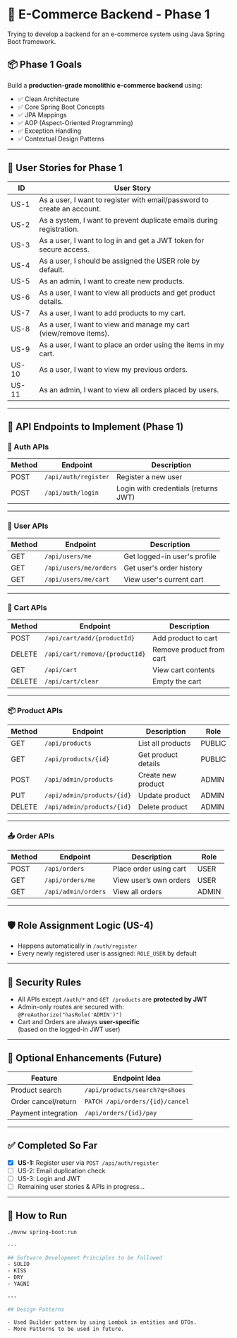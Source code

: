 # 🛒 E-Commerce Backend - Phase 1

Trying to develop a backend for an e-commerce system using Java Spring Boot framework.

## 📦 Phase 1 Goals

Build a **production-grade monolithic e-commerce backend** using:

- ✅ Clean Architecture
- ✅ Core Spring Boot Concepts
- ✅ JPA Mappings
- ✅ AOP (Aspect-Oriented Programming)
- ✅ Exception Handling
- ✅ Contextual Design Patterns

---

## 🧾 User Stories for Phase 1

| ID    | User Story |
|-------|------------|
| US-1  | As a user, I want to register with email/password to create an account. |
| US-2  | As a system, I want to prevent duplicate emails during registration. |
| US-3  | As a user, I want to log in and get a JWT token for secure access. |
| US-4  | As a user, I should be assigned the USER role by default. |
| US-5  | As an admin, I want to create new products. |
| US-6  | As a user, I want to view all products and get product details. |
| US-7  | As a user, I want to add products to my cart. |
| US-8  | As a user, I want to view and manage my cart (view/remove items). |
| US-9  | As a user, I want to place an order using the items in my cart. |
| US-10 | As a user, I want to view my previous orders. |
| US-11 | As an admin, I want to view all orders placed by users. |

---

## 🚀 API Endpoints to Implement (Phase 1)

### 🔐 Auth APIs

| Method | Endpoint              | Description                  |
|--------|------------------------|------------------------------|
| POST   | `/api/auth/register`   | Register a new user          |
| POST   | `/api/auth/login`      | Login with credentials (returns JWT) |

---

### 👤 User APIs

| Method | Endpoint                 | Description                 |
|--------|---------------------------|-----------------------------|
| GET    | `/api/users/me`          | Get logged-in user's profile |
| GET    | `/api/users/me/orders`   | Get user's order history     |
| GET    | `/api/users/me/cart`     | View user's current cart     |

---

### 🛒 Cart APIs

| Method | Endpoint                    | Description              |
|--------|------------------------------|--------------------------|
| POST   | `/api/cart/add/{productId}`  | Add product to cart      |
| DELETE | `/api/cart/remove/{productId}` | Remove product from cart |
| GET    | `/api/cart`                  | View cart contents       |
| DELETE | `/api/cart/clear`            | Empty the cart           |

---

### 📦 Product APIs

| Method | Endpoint                        | Description          | Role   |
|--------|----------------------------------|----------------------|--------|
| GET    | `/api/products`                 | List all products    | PUBLIC |
| GET    | `/api/products/{id}`            | Get product details  | PUBLIC |
| POST   | `/api/admin/products`           | Create new product   | ADMIN  |
| PUT    | `/api/admin/products/{id}`      | Update product       | ADMIN  |
| DELETE | `/api/admin/products/{id}`      | Delete product       | ADMIN  |

---

### 📤 Order APIs

| Method | Endpoint                | Description             | Role  |
|--------|--------------------------|-------------------------|-------|
| POST   | `/api/orders`           | Place order using cart  | USER  |
| GET    | `/api/orders/me`        | View user’s own orders  | USER  |
| GET    | `/api/admin/orders`     | View all orders         | ADMIN |

---

## 🛡️ Role Assignment Logic (US-4)

- Happens automatically in `/auth/register`
- Every newly registered user is assigned: `ROLE_USER` by default

---

## 🔐 Security Rules

- All APIs except `/auth/*` and `GET /products` are **protected by JWT**
- Admin-only routes are secured with:  
  `@PreAuthorize("hasRole('ADMIN')")`
- Cart and Orders are always **user-specific**  
  (based on the logged-in JWT user)

---

## 🧩 Optional Enhancements (Future)

| Feature              | Endpoint Idea                    |
|----------------------|----------------------------------|
| Product search       | `/api/products/search?q=shoes`   |
| Order cancel/return  | `PATCH /api/orders/{id}/cancel`  |
| Payment integration  | `/api/orders/{id}/pay`           |

---

## ✅ Completed So Far

- [x] **US-1:** Register user via `POST /api/auth/register`
- [ ] US-2: Email duplication check
- [ ] US-3: Login and JWT
- [ ] Remaining user stories & APIs in progress...

---

## 📌 How to Run

```bash
./mvnw spring-boot:run

---

## Software Development Principles to be followed
- SOLID
- KISS
- DRY
- YAGNI

---

## Design Patterns

- Used Builder pattern by using Lombok in entities and DTOs.
- More Patterns to be used in future.